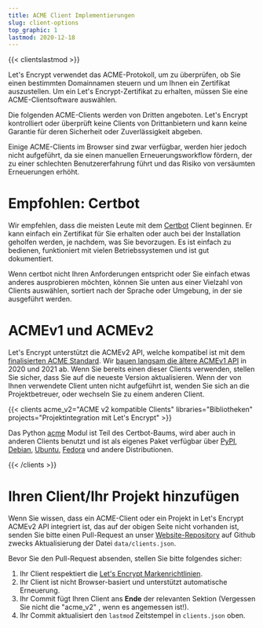 ```yaml
---
title: ACME Client Implementierungen
slug: client-options
top_graphic: 1
lastmod: 2020-12-18
---
```


{{< clientslastmod >}}

Let's Encrypt verwendet das ACME-Protokoll, um zu überprüfen, ob Sie einen bestimmten Domainnamen steuern und um Ihnen ein Zertifikat auszustellen. Um ein Let's Encrypt-Zertifikat zu erhalten, müssen Sie eine ACME-Clientsoftware auswählen.

Die folgenden ACME-Clients werden von Dritten angeboten. Let's Encrypt kontrolliert oder überprüft keine Clients von Drittanbietern und kann keine Garantie für deren Sicherheit oder Zuverlässigkeit abgeben.

Einige ACME-Clients im Browser sind zwar verfügbar, werden hier jedoch nicht aufgeführt, da sie einen manuellen Erneuerungsworkflow fördern, der zu einer schlechten Benutzererfahrung führt und das Risiko von versäumten Erneuerungen erhöht.

# Empfohlen: Certbot

Wir empfehlen, dass die meisten Leute mit dem [Certbot](https://certbot.eff.org/) Client beginnen. Er kann einfach ein Zertifikat für Sie erhalten oder auch bei der Installation geholfen werden, je nachdem, was Sie bevorzugen. Es ist einfach zu bedienen, funktioniert mit vielen Betriebssystemen und ist gut dokumentiert.

Wenn certbot nicht Ihren Anforderungen entspricht oder Sie einfach etwas anderes ausprobieren möchten, können Sie unten aus einer Vielzahl von Clients auswählen, sortiert nach der Sprache oder Umgebung, in der sie ausgeführt werden.

# ACMEv1 und ACMEv2

Let's Encrypt unterstützt die ACMEv2 API, welche kompatibel ist mit dem [finalisierten ACME Standard](https://tools.ietf.org/html/rfc8555). Wir [bauen langsam die ältere ACMEv1 API](https://community.letsencrypt.org/t/end-of-life-plan-for-acmev1/88430/) in 2020 und 2021 ab. Wenn Sie bereits einen dieser Clients verwenden, stellen Sie sicher, dass Sie auf die neueste Version aktualisieren. Wenn der von Ihnen verwendete Client unten nicht aufgeführt ist, wenden Sie sich an die Projektbetreuer, oder wechseln Sie zu einem anderen Client.

{{< clients acme_v2="ACME v2 kompatible Clients" libraries="Bibliotheken" projects="Projektintegration mit Let's Encrypt" >}}

Das Python [acme](https://github.com/certbot/certbot/tree/master/acme) Modul ist Teil des Certbot-Baums, wird aber auch in anderen Clients benutzt und ist als eigenes Paket verfügbar über [PyPI](https://pypi.python.org/pypi/acme), [Debian](https://packages.debian.org/search?keywords=python-acme), [Ubuntu](https://launchpad.net/ubuntu/+source/python-acme), [Fedora](https://bodhi.fedoraproject.org/updates/?packages=python-acme) und andere Distributionen.

{{< /clients >}}

# Ihren Client/Ihr Projekt hinzufügen

Wenn Sie wissen, dass ein ACME-Client oder ein Projekt in Let's Encrypt ACMEv2 API integriert ist, das auf der obigen Seite nicht vorhanden ist, senden Sie bitte einen Pull-Request an unser [Website-Repository](https://github.com/letsencrypt/website/) auf Github zwecks Aktualisierung der Datei `data/clients.json`.

Bevor Sie den Pull-Request absenden, stellen Sie bitte folgendes sicher:

1. Ihr Client respektiert die [Let's Encrypt Markenrichtlinien](/trademarks).
1. Ihr Client ist nicht Browser-basiert und unterstützt automatische Erneuerung.
1. Ihr Commit fügt Ihren Client ans **Ende** der relevanten Sektion (Vergessen Sie nicht die "acme_v2" , wenn es angemessen ist!).
1. Ihr Commit aktualisiert den `lastmod` Zeitstempel in `clients.json` oben.
